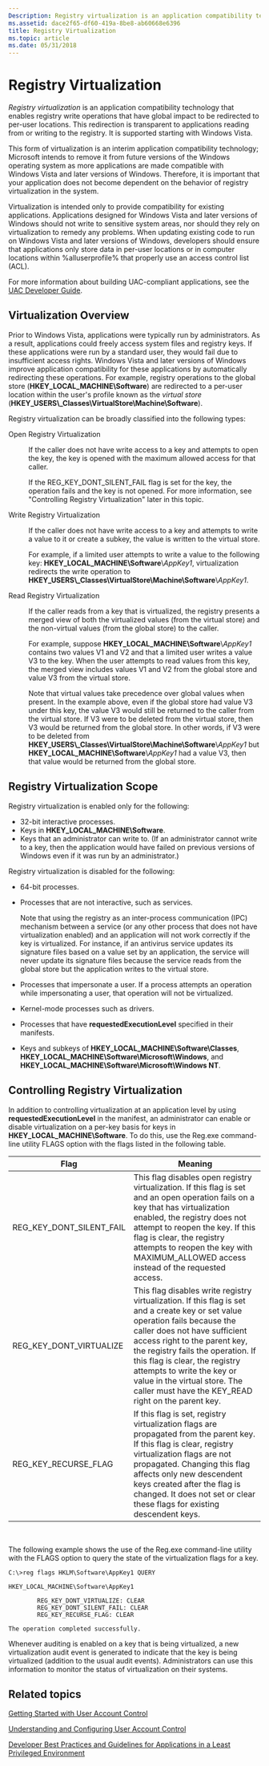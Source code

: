 ```yaml
---
Description: Registry virtualization is an application compatibility technology that enables registry write operations that have global impact to be redirected to per-user locations.
ms.assetid: dace2f65-df60-419a-8be8-ab60668e6396
title: Registry Virtualization
ms.topic: article
ms.date: 05/31/2018
---
```


# Registry Virtualization

*Registry virtualization* is an application compatibility technology that enables registry write operations that have global impact to be redirected to per-user locations. This redirection is transparent to applications reading from or writing to the registry. It is supported starting with Windows Vista.

This form of virtualization is an interim application compatibility technology; Microsoft intends to remove it from future versions of the Windows operating system as more applications are made compatible with Windows Vista and later versions of Windows. Therefore, it is important that your application does not become dependent on the behavior of registry virtualization in the system.

Virtualization is intended only to provide compatibility for existing applications. Applications designed for Windows Vista and later versions of Windows should not write to sensitive system areas, nor should they rely on virtualization to remedy any problems. When updating existing code to run on Windows Vista and later versions of Windows, developers should ensure that applications only store data in per-user locations or in computer locations within %alluserprofile% that properly use an access control list (ACL).

For more information about building UAC-compliant applications, see the [UAC Developer Guide](https://go.microsoft.com/fwlink/p/?linkid=83946).

## Virtualization Overview

Prior to Windows Vista, applications were typically run by administrators. As a result, applications could freely access system files and registry keys. If these applications were run by a standard user, they would fail due to insufficient access rights. Windows Vista and later versions of Windows improve application compatibility for these applications by automatically redirecting these operations. For example, registry operations to the global store (**HKEY\_LOCAL\_MACHINE\\Software**) are redirected to a per-user location within the user's profile known as the *virtual store* (**HKEY\_USERS\\<User SID>\_Classes\\VirtualStore\\Machine\\Software**).

Registry virtualization can be broadly classified into the following types:

<dl> <dt>

<span id="Open_Registry_Virtualization"></span><span id="open_registry_virtualization"></span><span id="OPEN_REGISTRY_VIRTUALIZATION"></span>Open Registry Virtualization
</dt> <dd>

If the caller does not have write access to a key and attempts to open the key, the key is opened with the maximum allowed access for that caller.

If the REG\_KEY\_DONT\_SILENT\_FAIL flag is set for the key, the operation fails and the key is not opened. For more information, see "Controlling Registry Virtualization" later in this topic.

</dd> <dt>

<span id="Write_Registry_Virtualization"></span><span id="write_registry_virtualization"></span><span id="WRITE_REGISTRY_VIRTUALIZATION"></span>Write Registry Virtualization
</dt> <dd>

If the caller does not have write access to a key and attempts to write a value to it or create a subkey, the value is written to the virtual store.

For example, if a limited user attempts to write a value to the following key: **HKEY\_LOCAL\_MACHINE\\Software**\\*AppKey1*, virtualization redirects the write operation to **HKEY\_USERS\\<User SID>\_Classes\\VirtualStore\\Machine\\Software**\\*AppKey1*.

</dd> <dt>

<span id="Read_Registry_Virtualization"></span><span id="read_registry_virtualization"></span><span id="READ_REGISTRY_VIRTUALIZATION"></span>Read Registry Virtualization
</dt> <dd>

If the caller reads from a key that is virtualized, the registry presents a merged view of both the virtualized values (from the virtual store) and the non-virtual values (from the global store) to the caller.

For example, suppose **HKEY\_LOCAL\_MACHINE\\Software**\\*AppKey1* contains two values V1 and V2 and that a limited user writes a value V3 to the key. When the user attempts to read values from this key, the merged view includes values V1 and V2 from the global store and value V3 from the virtual store.

Note that virtual values take precedence over global values when present. In the example above, even if the global store had value V3 under this key, the value V3 would still be returned to the caller from the virtual store. If V3 were to be deleted from the virtual store, then V3 would be returned from the global store. In other words, if V3 were to be deleted from **HKEY\_USERS\\<User SID>\_Classes\\VirtualStore\\Machine\\Software**\\*AppKey1* but **HKEY\_LOCAL\_MACHINE\\Software**\\*AppKey1* had a value V3, then that value would be returned from the global store.

</dd> </dl>

## Registry Virtualization Scope

Registry virtualization is enabled only for the following:

-   32-bit interactive processes.
-   Keys in **HKEY\_LOCAL\_MACHINE\\Software**.
-   Keys that an administrator can write to. (If an administrator cannot write to a key, then the application would have failed on previous versions of Windows even if it was run by an administrator.)

Registry virtualization is disabled for the following:

-   64-bit processes.
-   Processes that are not interactive, such as services.

    Note that using the registry as an inter-process communication (IPC) mechanism between a service (or any other process that does not have virtualization enabled) and an application will not work correctly if the key is virtualized. For instance, if an antivirus service updates its signature files based on a value set by an application, the service will never update its signature files because the service reads from the global store but the application writes to the virtual store.

-   Processes that impersonate a user. If a process attempts an operation while impersonating a user, that operation will not be virtualized.
-   Kernel-mode processes such as drivers.
-   Processes that have **requestedExecutionLevel** specified in their manifests.
-   Keys and subkeys of **HKEY\_LOCAL\_MACHINE\\Software\\Classes**, **HKEY\_LOCAL\_MACHINE\\Software\\Microsoft\\Windows**, and **HKEY\_LOCAL\_MACHINE\\Software\\Microsoft\\Windows NT**.

## Controlling Registry Virtualization

In addition to controlling virtualization at an application level by using **requestedExecutionLevel** in the manifest, an administrator can enable or disable virtualization on a per-key basis for keys in **HKEY\_LOCAL\_MACHINE\\Software**. To do this, use the Reg.exe command-line utility FLAGS option with the flags listed in the following table.



| Flag                         | Meaning                                                                                                                                                                                                                                                                                                                                                                                    |
|------------------------------|--------------------------------------------------------------------------------------------------------------------------------------------------------------------------------------------------------------------------------------------------------------------------------------------------------------------------------------------------------------------------------------------|
| REG\_KEY\_DONT\_SILENT\_FAIL | This flag disables open registry virtualization. If this flag is set and an open operation fails on a key that has virtualization enabled, the registry does not attempt to reopen the key. If this flag is clear, the registry attempts to reopen the key with MAXIMUM\_ALLOWED access instead of the requested access.                                                                   |
| REG\_KEY\_DONT\_VIRTUALIZE   | This flag disables write registry virtualization. If this flag is set and a create key or set value operation fails because the caller does not have sufficient access right to the parent key, the registry fails the operation. If this flag is clear, the registry attempts to write the key or value in the virtual store. The caller must have the KEY\_READ right on the parent key. |
| REG\_KEY\_RECURSE\_FLAG      | If this flag is set, registry virtualization flags are propagated from the parent key. If this flag is clear, registry virtualization flags are not propagated. Changing this flag affects only new descendent keys created after the flag is changed. It does not set or clear these flags for existing descendent keys.                                                                  |



 

The following example shows the use of the Reg.exe command-line utility with the FLAGS option to query the state of the virtualization flags for a key.

``` syntax
C:\>reg flags HKLM\Software\AppKey1 QUERY

HKEY_LOCAL_MACHINE\Software\AppKey1

        REG_KEY_DONT_VIRTUALIZE: CLEAR
        REG_KEY_DONT_SILENT_FAIL: CLEAR
        REG_KEY_RECURSE_FLAG: CLEAR

The operation completed successfully.
```

Whenever auditing is enabled on a key that is being virtualized, a new virtualization audit event is generated to indicate that the key is being virtualized (addition to the usual audit events). Administrators can use this information to monitor the status of virtualization on their systems.

## Related topics

<dl> <dt>

[Getting Started with User Account Control](https://go.microsoft.com/fwlink/p/?linkid=84129)
</dt> <dt>

[Understanding and Configuring User Account Control](https://go.microsoft.com/fwlink/p/?linkid=84127)
</dt> <dt>

[Developer Best Practices and Guidelines for Applications in a Least Privileged Environment](https://go.microsoft.com/fwlink/p/?linkid=83946)
</dt> </dl>

 

 



